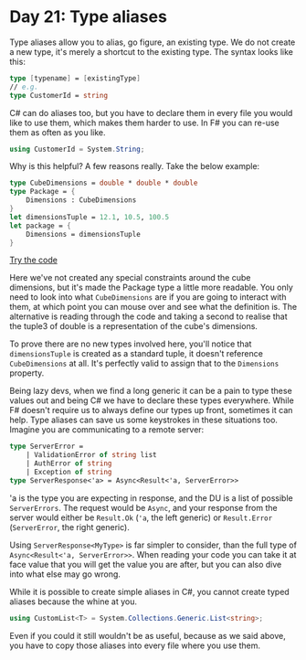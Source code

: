 # Day 21: Type aliases
Type aliases allow you to alias, go figure, an existing type. We do not create a new type, it's merely a shortcut to the existing type.
The syntax looks like this:

```fsharp
type [typename] = [existingType]
// e.g.
type CustomerId = string
```

C# can do aliases too, but you have to declare them in every file you would like to use them, which makes them harder to use. In F# you can re-use them as often as you like.

```csharp
using CustomerId = System.String;
```

Why is this helpful? A few reasons really. Take the below example:

```fsharp
type CubeDimensions = double * double * double
type Package = {
    Dimensions : CubeDimensions
}
let dimensionsTuple = 12.1, 10.5, 100.5
let package = {
    Dimensions = dimensionsTuple
}
```
[Try the code](https://try.fsharp.org/#?code=C4TwDgpgBAwgrgIwgEQJYFsIDsDOqD2uUAvFACb6IA20AVOZQjVPRdRALABQ3okUABQCGAYwDWQgObRSAb25RFUNJlwEiALliIUGbHkI5uAX27cawcnrWGAKnDDNSARgBMAOmcAaKM4AM7gCsPv4BgWZcFlBgohLSJFDyXErK1gZEpGRp6jj2jpxcpjxcQA&html=DwCwLgtgNgfAsAKAAQqaApgQwCb2ag4CdMTJcMABwFp0BHAVwEsA3AXgCIBhAewDsw6AdQAqAT0roOSAMb9BAzoIAeYAPThoAbhkhMAJwDOJNgzAAzagA4OeQhqy5EhAEY9sYu6mBq3HvD6asEA&css=Q)

Here we've not created any special constraints around the cube dimensions, but it's made the Package type a little more readable. You only need to look into what `CubeDimensions` are if you are going to interact with them, at which point you can mouse over and see what the definition is. The alternative is reading through the code and taking a second to realise that the tuple3 of double is a representation of the cube's dimensions.

To prove there are no new types involved here, you'll notice that `dimensionsTuple` is created as a standard tuple, it doesn't reference `CubeDimensions` at all. It's perfectly valid to assign that to the `Dimensions` property.

Being lazy devs, when we find a long generic it can be a pain to type these values out and being C# we have to declare these types everywhere. While F# doesn't require us to always define our types up front, sometimes it can help. Type aliases can save us some keystrokes in these situations too. Imagine you are communicating to a remote server:

```fsharp
type ServerError =
    | ValidationError of string list
    | AuthError of string
    | Exception of string
type ServerResponse<'a> = Async<Result<'a, ServerError>>
```

'a is the type you are expecting in response, and the DU is a list of possible `ServerErrors`. The request would be `Async`, and your response from the server would either be `Result.Ok` (`'a`, the left generic) or `Result.Error` (`ServerError`, the right generic).

Using ```ServerResponse<MyType>``` is far simpler to consider, than the full type of ```Async<Result<'a, ServerError>>```. When reading your code you can take it at face value that you will get the value you are after, but you can also dive into what else may go wrong.

While it is possible to create simple aliases in C#, you cannot create typed aliases because the whine at you.

```csharp
using CustomList<T> = System.Collections.Generic.List<string>;
```

Even if you could it still wouldn't be as useful, because as we said above, you have to copy those aliases into every file where you use them.